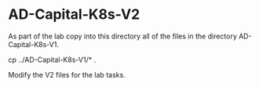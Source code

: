 # AD-Capital-K8s-V2

As part of the lab copy into this directory all of the files in the directory AD-Capital-K8s-V1.

cp ../AD-Capital-K8s-V1/* .

Modify the V2 files for the lab tasks.

